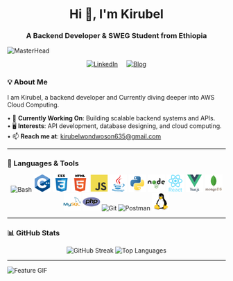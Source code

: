 <h1 align="center">Hi 👋, I'm Kirubel</h1>
<h3 align="center">A Backend Developer & SWEG Student from Ethiopia</h3>

![MasterHead](https://github.com/user-attachments/assets/01f66228-d75b-4cda-a4c8-2f54dd2f46b0)

<p align="center" style="display: flex; justify-content: center; gap: 20px;">
  <a href="https://www.linkedin.com/in/kirubel7/" target="_blank">
    <img src="https://img.shields.io/badge/LinkedIn-0A66C2?style=for-the-badge&logo=linkedin&logoColor=white" alt="LinkedIn">
  </a>
  <a href="https://kirubel-blog.vercel.app/" target="_blank">
    <img src="https://img.shields.io/badge/Blog-000000?style=for-the-badge&logo=ghost&logoColor=white" alt="Blog">
  </a>
</p>

### 💡 About Me  
I am Kirubel, a backend developer and Currently diving deeper into AWS Cloud Computing.

• 🔧 **Currently Working On**: Building scalable backend systems and APIs.  
• 🖥️ **Interests**: API development, database designing, and cloud computing.  
• 📫 **Reach me at**: [kirubelwondwoson635@gmail.com](mailto:kirubelwondwoson635@gmail.com)  

---

### 🔧 Languages & Tools
<p align="center">
  <img src="https://www.vectorlogo.zone/logos/gnu_bash/gnu_bash-icon.svg" alt="Bash" width="40" height="40"/>
  <img src="https://raw.githubusercontent.com/devicons/devicon/master/icons/cplusplus/cplusplus-original.svg" alt="C++" width="40" height="40"/>
  <img src="https://raw.githubusercontent.com/devicons/devicon/master/icons/css3/css3-original-wordmark.svg" alt="CSS3" width="40" height="40"/>
  <img src="https://raw.githubusercontent.com/devicons/devicon/master/icons/html5/html5-original-wordmark.svg" alt="HTML5" width="40" height="40"/>
  <img src="https://raw.githubusercontent.com/devicons/devicon/master/icons/javascript/javascript-original.svg" alt="JavaScript" width="40" height="40"/>
  <img src="https://raw.githubusercontent.com/devicons/devicon/master/icons/java/java-original.svg" alt="Java" width="40" height="40"/>
  <img src="https://raw.githubusercontent.com/devicons/devicon/master/icons/python/python-original.svg" alt="Python" width="40" height="40"/>
  <img src="https://raw.githubusercontent.com/devicons/devicon/master/icons/nodejs/nodejs-original-wordmark.svg" alt="Node.js" width="40" height="40"/>
  <img src="https://raw.githubusercontent.com/devicons/devicon/master/icons/react/react-original-wordmark.svg" alt="React" width="40" height="40"/>
  <img src="https://raw.githubusercontent.com/devicons/devicon/master/icons/vuejs/vuejs-original-wordmark.svg" alt="Vue.js" width="40" height="40"/>
  <img src="https://raw.githubusercontent.com/devicons/devicon/master/icons/mongodb/mongodb-original-wordmark.svg" alt="MongoDB" width="40" height="40"/>
  <img src="https://raw.githubusercontent.com/devicons/devicon/master/icons/mysql/mysql-original-wordmark.svg" alt="MySQL" width="40" height="40"/>
  <img src="https://raw.githubusercontent.com/devicons/devicon/master/icons/php/php-original.svg" alt="PHP" width="40" height="40"/>
  <img src="https://www.vectorlogo.zone/logos/git-scm/git-scm-icon.svg" alt="Git" width="40" height="40"/>
  <img src="https://www.vectorlogo.zone/logos/getpostman/getpostman-icon.svg" alt="Postman" width="40" height="40"/>
  <img src="https://raw.githubusercontent.com/devicons/devicon/master/icons/linux/linux-original.svg" alt="Linux" width="40" height="40"/>
</p>

---

### 📊 GitHub Stats  
<p align="center">
  <img src="https://github-readme-streak-stats.herokuapp.com/?user=kirubel-wondwoson&theme=radical" alt="GitHub Streak" width="45%" height="150">
  <img src="https://github-readme-stats.vercel.app/api/top-langs?username=kirubel-wondwoson&show_icons=true&locale=en&layout=compact&theme=radical" alt="Top Languages" width="45%" height="150">
</p>

---

![Feature GIF](https://github.com/user-attachments/assets/ef215cb8-1c55-4ea7-989b-eb9a73a541c8)
